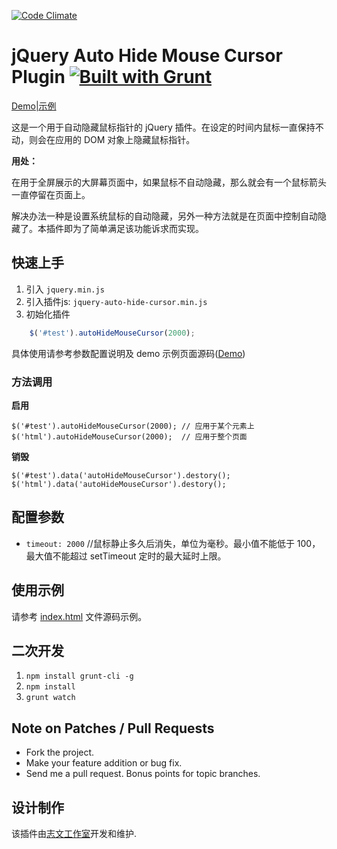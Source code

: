 [![Code Climate](https://lzw.me/images/logo.png)](https://lzw.me)

jQuery Auto Hide Mouse Cursor Plugin [![Built with Grunt](https://cdn.gruntjs.com/builtwith.png)](https://gruntjs.com/)
========

[Demo|示例](https://lzw.me/pages/demo/autohidecursor)

这是一个用于自动隐藏鼠标指针的 jQuery 插件。在设定的时间内鼠标一直保持不动，则会在应用的 DOM 对象上隐藏鼠标指针。

**用处：**

在用于全屏展示的大屏幕页面中，如果鼠标不自动隐藏，那么就会有一个鼠标箭头一直停留在页面上。

解决办法一种是设置系统鼠标的自动隐藏，另外一种方法就是在页面中控制自动隐藏了。本插件即为了简单满足该功能诉求而实现。

## 快速上手

1. 引入 `jquery.min.js`
2. 引入插件js: `jquery-auto-hide-cursor.min.js`
3. 初始化插件

```js
    $('#test').autoHideMouseCursor(2000);
```

具体使用请参考参数配置说明及 demo 示例页面源码([Demo](https://lzw.me/pages/demo/autohidecursor))

### 方法调用
**启用**

```javscript
$('#test').autoHideMouseCursor(2000); // 应用于某个元素上
$('html').autoHideMouseCursor(2000);  // 应用于整个页面
```

**销毁**

```javscript
$('#test').data('autoHideMouseCursor').destory();
$('html').data('autoHideMouseCursor').destory();
```

## 配置参数

- `timeout: 2000` //鼠标静止多久后消失，单位为毫秒。最小值不能低于 100，最大值不能超过  setTimeout 定时的最大延时上限。

## 使用示例

请参考 [index.html](https://github.com/lzwme/jquery-auto-hide-cursor/blob/master/index.html) 文件源码示例。

## 二次开发

1. `npm install grunt-cli -g`
2. `npm install`
3. `grunt watch`

## Note on Patches / Pull Requests

* Fork the project.
* Make your feature addition or bug fix.
* Send me a pull request. Bonus points for topic branches.

## 设计制作

该插件由[志文工作室](https://lzw.me)开发和维护.